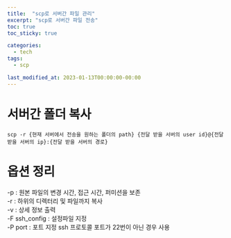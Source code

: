 ```yaml
---
title:  "scp로 서버간 파일 관리"
excerpt: "scp로 서버간 파일 전송"
toc: true
toc_sticky: true

categories:
  - tech
tags:
  - scp

last_modified_at: 2023-01-13T00:00:00-00:00
---
```


# 서버간 폴더 복사
```shell
scp -r {현재 서버에서 전송을 원하는 폴더의 path} {전달 받을 서버의 user id}@{전달 받을 서버의 ip}:{전달 받을 서버의 경로}
```

# 옵션 정리
-p : 원본 파일의 변경 시간, 접근 시간, 퍼미션을 보존 \
-r : 하위의 디렉터리 및 파일까지 복사 \
-v : 상세 정보 출력 \
-F ssh_config : 설정파일 지정 \
-P port : 포트 지정 ssh 프로토콜 포트가 22번이 아닌 경우 사용
